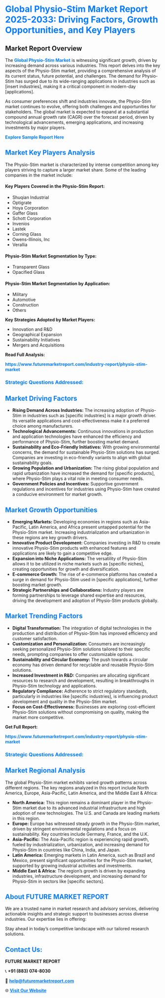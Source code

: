 <h1 style="color: #007BFF;">Global Physio-Stim Market Report 2025-2033: Driving Factors, Growth Opportunities, and Key Players</h1>

<section id="overview">
<h2>Market Report Overview</h2>
<p>The <a href="https://www.futuremarketreport.com/industry-report/physio-stim-market" style="color: #007BFF; text-decoration: none;"><strong>Global Physio-Stim Market</strong></a> is witnessing significant growth, driven by increasing demand across various industries. This report delves into the key aspects of the Physio-Stim market, providing a comprehensive analysis of its current status, future potential, and challenges. The demand for Physio-Stim has surged due to its wide-ranging applications in industries such as [insert industries], making it a critical component in modern-day [applications].</p>
<p>As consumer preferences shift and industries innovate, the Physio-Stim market continues to evolve, offering both challenges and opportunities for stakeholders. The global market is expected to expand at a substantial compound annual growth rate (CAGR) over the forecast period, driven by technological advancements, emerging applications, and increasing investments by major players.</p>
</section>

<section id="overview">
<p><a href="https://www.futuremarketreport.com/request-sample/reportId=36955" style="color: #007BFF; text-decoration: none;"><strong>Explore Sample Report Here</strong></a></p>
</section>

<section id="key-players">
<h2 style="color: #007BFF;">Market Key Players Analysis</h2>
<p>The Physio-Stim market is characterized by intense competition among key players striving to capture a larger market share. Some of the leading companies in the market include:</p>
<h4>Key Players Covered in the Physio-Stim Report:</h4>
<ul><li>Shuqian Industrial</li><li>Optigrate</li><li>Hoya Corporation</li><li>Gaffer Glass</li><li>Schott Corporation</li><li>Invenios</li><li>Lastek</li><li>Corning Glass</li><li>Owens-Illinois, Inc</li><li>Verallia</li></ul>
<h4>Physio-Stim Market Segmentation by Type:</h4>
<ul><li>Transparent Glass</li><li>Opacified Glass</li></ul>

<h4>Physio-Stim Market Segmentation by Application:</h4>
<ul><li>Military</li><li>Automotive</li><li>Construction</li><li>Others</li></ul>
<p><strong>Key Strategies Adopted by Market Players:</strong></p>
<ul>
<li>Innovation and R&D</li>
<li>Geographical Expansion</li>
<li>Sustainability Initiatives</li>
<li>Mergers and Acquisitions</li>
</ul>
</section>

<section>
<p><strong>Read Full Analysis: </strong></p><a href="https://www.futuremarketreport.com/industry-report/physio-stim-market" style="color: #007BFF; text-decoration: none;"><strong>https://www.futuremarketreport.com/industry-report/physio-stim-market</strong></a>
<h3 style="color: #007BFF;">Strategic Questions Addressed:</h3>
</section>

<section id="driving-factors">
<h2 style="color: #007BFF;">Market Driving Factors</h2>
<ul>
<li><strong>Rising Demand Across Industries:</strong> The increasing adoption of Physio-Stim in industries such as [specific industries] is a major growth driver. Its versatile applications and cost-effectiveness make it a preferred choice among manufacturers.</li>
<li><strong>Technological Advancements:</strong> Continuous innovations in production and application technologies have enhanced the efficiency and performance of Physio-Stim, further boosting market demand.</li>
<li><strong>Sustainability and Eco-Friendly Initiatives:</strong> With growing environmental concerns, the demand for sustainable Physio-Stim solutions has surged. Companies are investing in eco-friendly variants to align with global sustainability goals.</li>
<li><strong>Growing Population and Urbanization:</strong> The rising global population and rapid urbanization have increased the demand for [specific products], where Physio-Stim plays a vital role in meeting consumer needs.</li>
<li><strong>Government Policies and Incentives:</strong> Supportive government regulations and incentives for industries using Physio-Stim have created a conducive environment for market growth.</li>
</ul>
</section>

<section id="growth-opportunities">
<h2 style="color: #007BFF;">Market Growth Opportunities</h2>
<ul>
<li><strong>Emerging Markets:</strong> Developing economies in regions such as Asia-Pacific, Latin America, and Africa present untapped potential for the Physio-Stim market. Increasing industrialization and urbanization in these regions are key growth drivers.</li>
<li><strong>Innovative Product Development:</strong> Companies investing in R&D to create innovative Physio-Stim products with enhanced features and applications are likely to gain a competitive edge.</li>
<li><strong>Expansion into Niche Applications:</strong> The versatility of Physio-Stim allows it to be utilized in niche markets such as [specific niches], creating opportunities for growth and diversification.</li>
<li><strong>E-commerce Growth:</strong> The rise of e-commerce platforms has created a surge in demand for Physio-Stim used in [specific applications], further boosting market growth.</li>
<li><strong>Strategic Partnerships and Collaborations:</strong> Industry players are forming partnerships to leverage shared expertise and resources, driving the development and adoption of Physio-Stim products globally.</li>
</ul>
</section>

<section id="trending-factors">
<h2 style="color: #007BFF;">Market Trending Factors</h2>
<ul>
<li><strong>Digital Transformation:</strong> The integration of digital technologies in the production and distribution of Physio-Stim has improved efficiency and customer satisfaction.</li>
<li><strong>Customization and Personalization:</strong> Consumers are increasingly seeking personalized Physio-Stim solutions tailored to their specific needs, prompting companies to offer customizable options.</li>
<li><strong>Sustainability and Circular Economy:</strong> The push towards a circular economy has driven demand for recyclable and reusable Physio-Stim solutions.</li>
<li><strong>Increased Investment in R&D:</strong> Companies are allocating significant resources to research and development, resulting in breakthroughs in Physio-Stim technology and applications.</li>
<li><strong>Regulatory Compliance:</strong> Adherence to strict regulatory standards, particularly in industries like [specific industries], is influencing product development and quality in the Physio-Stim market.</li>
<li><strong>Focus on Cost-Effectiveness:</strong> Businesses are exploring cost-efficient Physio-Stim solutions without compromising on quality, making the market more competitive.</li>
</ul>
</section>

<section>
<p><strong>Get Full Report: </strong></p><a href="https://www.futuremarketreport.com/industry-report/physio-stim-market" style="color: #007BFF; text-decoration: none;"><strong>https://www.futuremarketreport.com/industry-report/physio-stim-market</strong></a>
<h3 style="color: #007BFF;">Strategic Questions Addressed:</h3>
</section>


<section id="regional-analysis">
<h2 style="color: #007BFF;">Market Regional Analysis</h2>
<p>The global Physio-Stim market exhibits varied growth patterns across different regions. The key regions analyzed in this report include North America, Europe, Asia-Pacific, Latin America, and the Middle East & Africa:</p>
<ul>
<li><strong>North America:</strong> This region remains a dominant player in the Physio-Stim market due to its advanced industrial infrastructure and high adoption of new technologies. The U.S. and Canada are leading markets in this region.</li>
<li><strong>Europe:</strong> Europe has witnessed steady growth in the Physio-Stim market, driven by stringent environmental regulations and a focus on sustainability. Key countries include Germany, France, and the U.K.</li>
<li><strong>Asia-Pacific:</strong> The Asia-Pacific region is experiencing rapid growth, fueled by industrialization, urbanization, and increasing demand for Physio-Stim in countries like China, India, and Japan.</li>
<li><strong>Latin America:</strong> Emerging markets in Latin America, such as Brazil and Mexico, present significant opportunities for the Physio-Stim market, supported by growing industrial activities and investments.</li>
<li><strong>Middle East & Africa:</strong> The region’s growth is driven by expanding industries, infrastructure development, and increasing demand for Physio-Stim in sectors like [specific sectors].</li>
</ul>
</section>

<footer>
<h2 style="color: #007BFF;">About FUTURE MARKET REPORT</h2>
<p>We are a trusted name in market research and advisory services, delivering actionable insights and strategic support to businesses across diverse industries. Our expertise lies in offering:</p>

<p>Stay ahead in today’s competitive landscape with our tailored research solutions.</p>

<h2 style="color: #007BFF;">Contact Us:</h2>
<p><strong>FUTURE MARKET REPORT</strong></p>
<p>📞 <strong>+91 (883) 074-8030</strong></p>
<p>📧 <strong><a href="mailto:help@futuremarketreport.com" style="color: #007BFF;">help@futuremarketreport.com</a></strong></p>
<p>🌐 <strong><a href="https://www.futuremarketreport.com/" style="color: #007BFF;">Visit Our Website</a></strong></p>
</footer>